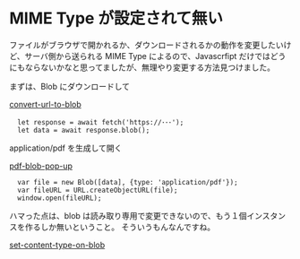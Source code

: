 # MIME Type が設定されて無い

ファイルがブラウザで開かれるか、ダウンロードされるかの動作を変更したいけど、サーバ側から送られる MIME Type によるので、Javascrfipt だけではどうにもならないかなと思ってましたが、無理やり変更する方法見つけました。

まずは、Blob にダウンロードして

[convert-url-to-blob](https://stackoverflow.com/questions/25046301/convert-url-to-file-or-blob-for-filereader-readasdataurl)

```
  let response = await fetch('https://･･･');
  let data = await response.blob();
```

application/pdf を生成して開く

[pdf-blob-pop-up](https://stackoverflow.com/questions/21729451/pdf-blob-pop-up-window-not-showing-content)

```
  var file = new Blob([data], {type: 'application/pdf'});
  var fileURL = URL.createObjectURL(file);
  window.open(fileURL);
```

ハマった点は、blob は読み取り専用で変更できないので、もう１個インスタンスを作るしか無いということ。
そういうもんなんですね。

[set-content-type-on-blob](https://stackoverflow.com/questions/18998543/set-content-type-on-blob)
